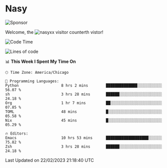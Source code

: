 # Nasy

<!--
<p align="center">
<img height="200" src="https://github-readme-stats.vercel.app/api?username=nasyxx&count_private=true&show_icons=true&theme=dracula&include_all_commits=true"/>
<img height="200" src="https://github-readme-stats.vercel.app/api/top-langs/?username=nasyxx&theme=dracula&hide=html,jupyter+notebook&count_private=true&show_icons=true"/>
</p>

  
----------------
-->

![Sponsor](https://img.shields.io/static/v1.svg?label=Sponsor&message=%E2%9D%A4&logo=GitHub&style=flat&color=pink)
 
Welcome, the ![nasyxx visitor counter](https://count.getloli.com/get/@nasyxx?theme=rule34)th vistor!
 
<!--START_SECTION:waka-->
![Code Time](http://img.shields.io/badge/Code%20Time-3%2C170%20hrs%2046%20mins-blue)

![Lines of code](https://img.shields.io/badge/From%20Hello%20World%20I%27ve%20Written-6.0%20million%20lines%20of%20code-blue)

📊 **This Week I Spent My Time On** 

```text
🕑︎ Time Zone: America/Chicago

💬 Programming Languages: 
Python                   8 hrs 2 mins        ██████████████░░░░░░░░░░░   56.07 % 
sh                       3 hrs 28 mins       ██████░░░░░░░░░░░░░░░░░░░   24.18 % 
Org                      1 hr 7 mins         ██░░░░░░░░░░░░░░░░░░░░░░░   07.85 % 
TOML                     48 mins             █░░░░░░░░░░░░░░░░░░░░░░░░   05.58 % 
Nix                      45 mins             █░░░░░░░░░░░░░░░░░░░░░░░░   05.29 % 

🔥 Editors: 
Emacs                    10 hrs 53 mins      ███████████████████░░░░░░   75.82 % 
Zsh                      3 hrs 28 mins       ██████░░░░░░░░░░░░░░░░░░░   24.18 % 
```


 Last Updated on 22/02/2023 21:18:40 UTC
<!--END_SECTION:waka-->

<!-- ![visitors](https://visitor-badge.laobi.icu/badge?page_id=nasyxx.nasyxx) -->
